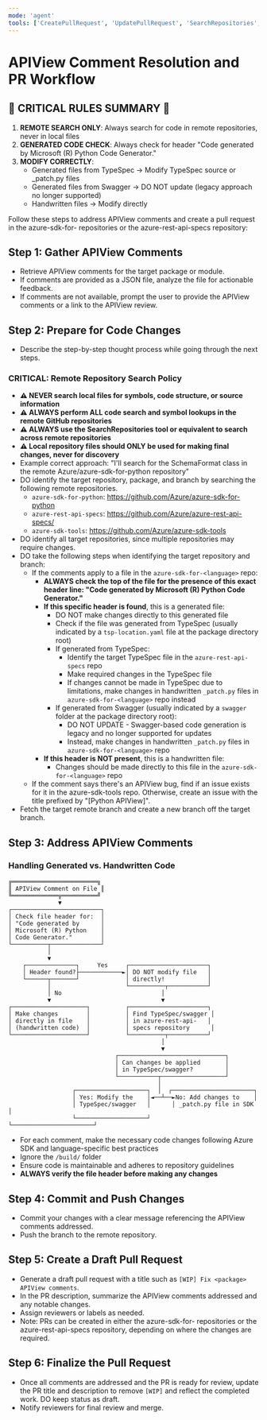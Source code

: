 ```yaml
---
mode: 'agent'
tools: ['CreatePullRequest', 'UpdatePullRequest', 'SearchRepositories', 'CreateIssue'] # 'GetApiViewComments'
---
```


# APIView Comment Resolution and PR Workflow

## 🚨 CRITICAL RULES SUMMARY 🚨

1. **REMOTE SEARCH ONLY**: Always search for code in remote repositories, never in local files
2. **GENERATED CODE CHECK**: Always check for header "Code generated by Microsoft (R) Python Code Generator."
3. **MODIFY CORRECTLY**:
   - Generated files from TypeSpec → Modify TypeSpec source or _patch.py files
   - Generated files from Swagger → DO NOT update (legacy approach no longer supported)
   - Handwritten files → Modify directly

Follow these steps to address APIView comments and create a pull request in the azure-sdk-for-<language> repositories or the azure-rest-api-specs repository:

## Step 1: Gather APIView Comments
- Retrieve APIView comments for the target package or module.
- If comments are provided as a JSON file, analyze the file for actionable feedback.
- If comments are not available, prompt the user to provide the APIView comments or a link to the APIView review.

## Step 2: Prepare for Code Changes
- Describe the step-by-step thought process while going through the next steps.

### CRITICAL: Remote Repository Search Policy
- **⚠️ NEVER search local files for symbols, code structure, or source information**
- **⚠️ ALWAYS perform ALL code search and symbol lookups in the remote GitHub repositories**
- **⚠️ ALWAYS use the SearchRepositories tool or equivalent to search across remote repositories**
- **⚠️ Local repository files should ONLY be used for making final changes, never for discovery**
- Example correct approach: "I'll search for the SchemaFormat class in the remote Azure/azure-sdk-for-python repository"
- DO identify the target repository, package, and branch by searching the following remote repositories.
  - `azure-sdk-for-python`: https://github.com/Azure/azure-sdk-for-python
  - `azure-rest-api-specs`: https://github.com/Azure/azure-rest-api-specs/
  - `azure-sdk-tools`: https://github.com/Azure/azure-sdk-tools
- DO identify all target repositories, since multiple repositories may require changes.
- DO take the following steps when identifying the target repository and branch:
  - If the comments apply to a file in the `azure-sdk-for-<language>` repo:
      - **ALWAYS check the top of the file for the presence of this exact header line: "Code generated by Microsoft (R) Python Code Generator."**
      - **If this specific header is found**, this is a generated file:
        - DO NOT make changes directly to this generated file
        - Check if the file was generated from TypeSpec (usually indicated by a `tsp-location.yaml` file at the package directory root)
        - If generated from TypeSpec:
          - Identify the target TypeSpec file in the `azure-rest-api-specs` repo
          - Make required changes in the TypeSpec file
          - If changes cannot be made in TypeSpec due to limitations, make changes in handwritten `_patch.py` files in `azure-sdk-for-<language>` repo instead
        - If generated from Swagger (usually indicated by a `swagger` folder at the package directory root):
          - DO NOT UPDATE - Swagger-based code generation is legacy and no longer supported for updates
          - Instead, make changes in handwritten `_patch.py` files in `azure-sdk-for-<language>` repo
      - **If this header is NOT present**, this is a handwritten file:
        - Changes should be made directly to this file in the `azure-sdk-for-<language>` repo
  - If the comment says there's an APIView bug, find if an issue exists for it in the azure-sdk-tools repo. Otherwise, create an issue with the title prefixed by "[Python APIView]".
- Fetch the target remote branch and create a new branch off the target branch.

## Step 3: Address APIView Comments

### Handling Generated vs. Handwritten Code

```
╔════════════════════════╗
║ APIView Comment on File ║
╚═════════════╦══════════╝
              ▼
┌─────────────────────────┐
│ Check file header for:  │
│ "Code generated by      │
│ Microsoft (R) Python    │
│ Code Generator."        │
└──────────┬──────────────┘
           │
           ▼
    ┌──────────────┐     Yes     ┌──────────────────────┐
    │ Header found?├────────────►│ DO NOT modify file   │
    └──────┬───────┘             │ directly!            │
           │                     └──────────┬───────────┘
           │ No                            │
           ▼                               ▼
┌─────────────────────┐          ┌──────────────────────┐
│ Make changes        │          │ Find TypeSpec/swagger │
│ directly in file    │          │ in azure-rest-api-   │
│ (handwritten code)  │          │ specs repository      │
└─────────────────────┘          └──────────┬───────────┘
                                           │
                                           ▼
                              ┌──────────────────────────────┐
                              │ Can changes be applied       │
                              │ in TypeSpec/swagger?         │
                              └───────────┬──────────────────┘
                                          │
                  ┌────────────────────┐  │  ┌───────────────────────┐
                  │ Yes: Modify the    │◄──┴──►No: Add changes to    │
                  │ TypeSpec/swagger   │      │ _patch.py file in SDK │
                  └────────────────────┘      └───────────────────────┘
```

- For each comment, make the necessary code changes following Azure SDK and language-specific best practices
- Ignore the `/build/` folder
- Ensure code is maintainable and adheres to repository guidelines
- **ALWAYS verify the file header before making any changes**

## Step 4: Commit and Push Changes
- Commit your changes with a clear message referencing the APIView comments addressed.
- Push the branch to the remote repository.

## Step 5: Create a Draft Pull Request
- Generate a draft pull request with a title such as `[WIP] Fix <package> APIView comments`.
- In the PR description, summarize the APIView comments addressed and any notable changes.
- Assign reviewers or labels as needed.
- Note: PRs can be created in either the azure-sdk-for-<language> repositories or the azure-rest-api-specs repository, depending on where the changes are required.

## Step 6: Finalize the Pull Request
- Once all comments are addressed and the PR is ready for review, update the PR title and description to remove `[WIP]` and reflect the completed work. DO keep status as draft.
- Notify reviewers for final review and merge.